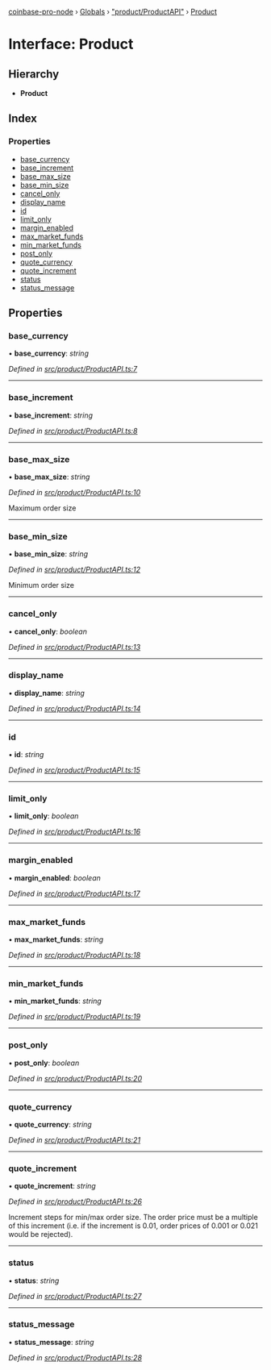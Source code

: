 [coinbase-pro-node](../README.md) › [Globals](../globals.md) › ["product/ProductAPI"](../modules/_product_productapi_.md) › [Product](_product_productapi_.product.md)

# Interface: Product

## Hierarchy

- **Product**

## Index

### Properties

- [base_currency](_product_productapi_.product.md#base_currency)
- [base_increment](_product_productapi_.product.md#base_increment)
- [base_max_size](_product_productapi_.product.md#base_max_size)
- [base_min_size](_product_productapi_.product.md#base_min_size)
- [cancel_only](_product_productapi_.product.md#cancel_only)
- [display_name](_product_productapi_.product.md#display_name)
- [id](_product_productapi_.product.md#id)
- [limit_only](_product_productapi_.product.md#limit_only)
- [margin_enabled](_product_productapi_.product.md#margin_enabled)
- [max_market_funds](_product_productapi_.product.md#max_market_funds)
- [min_market_funds](_product_productapi_.product.md#min_market_funds)
- [post_only](_product_productapi_.product.md#post_only)
- [quote_currency](_product_productapi_.product.md#quote_currency)
- [quote_increment](_product_productapi_.product.md#quote_increment)
- [status](_product_productapi_.product.md#status)
- [status_message](_product_productapi_.product.md#status_message)

## Properties

### base_currency

• **base_currency**: _string_

_Defined in [src/product/ProductAPI.ts:7](https://github.com/bennyn/coinbase-pro-node/blob/0c3235f/src/product/ProductAPI.ts#L7)_

---

### base_increment

• **base_increment**: _string_

_Defined in [src/product/ProductAPI.ts:8](https://github.com/bennyn/coinbase-pro-node/blob/0c3235f/src/product/ProductAPI.ts#L8)_

---

### base_max_size

• **base_max_size**: _string_

_Defined in [src/product/ProductAPI.ts:10](https://github.com/bennyn/coinbase-pro-node/blob/0c3235f/src/product/ProductAPI.ts#L10)_

Maximum order size

---

### base_min_size

• **base_min_size**: _string_

_Defined in [src/product/ProductAPI.ts:12](https://github.com/bennyn/coinbase-pro-node/blob/0c3235f/src/product/ProductAPI.ts#L12)_

Minimum order size

---

### cancel_only

• **cancel_only**: _boolean_

_Defined in [src/product/ProductAPI.ts:13](https://github.com/bennyn/coinbase-pro-node/blob/0c3235f/src/product/ProductAPI.ts#L13)_

---

### display_name

• **display_name**: _string_

_Defined in [src/product/ProductAPI.ts:14](https://github.com/bennyn/coinbase-pro-node/blob/0c3235f/src/product/ProductAPI.ts#L14)_

---

### id

• **id**: _string_

_Defined in [src/product/ProductAPI.ts:15](https://github.com/bennyn/coinbase-pro-node/blob/0c3235f/src/product/ProductAPI.ts#L15)_

---

### limit_only

• **limit_only**: _boolean_

_Defined in [src/product/ProductAPI.ts:16](https://github.com/bennyn/coinbase-pro-node/blob/0c3235f/src/product/ProductAPI.ts#L16)_

---

### margin_enabled

• **margin_enabled**: _boolean_

_Defined in [src/product/ProductAPI.ts:17](https://github.com/bennyn/coinbase-pro-node/blob/0c3235f/src/product/ProductAPI.ts#L17)_

---

### max_market_funds

• **max_market_funds**: _string_

_Defined in [src/product/ProductAPI.ts:18](https://github.com/bennyn/coinbase-pro-node/blob/0c3235f/src/product/ProductAPI.ts#L18)_

---

### min_market_funds

• **min_market_funds**: _string_

_Defined in [src/product/ProductAPI.ts:19](https://github.com/bennyn/coinbase-pro-node/blob/0c3235f/src/product/ProductAPI.ts#L19)_

---

### post_only

• **post_only**: _boolean_

_Defined in [src/product/ProductAPI.ts:20](https://github.com/bennyn/coinbase-pro-node/blob/0c3235f/src/product/ProductAPI.ts#L20)_

---

### quote_currency

• **quote_currency**: _string_

_Defined in [src/product/ProductAPI.ts:21](https://github.com/bennyn/coinbase-pro-node/blob/0c3235f/src/product/ProductAPI.ts#L21)_

---

### quote_increment

• **quote_increment**: _string_

_Defined in [src/product/ProductAPI.ts:26](https://github.com/bennyn/coinbase-pro-node/blob/0c3235f/src/product/ProductAPI.ts#L26)_

Increment steps for min/max order size. The order price must be a multiple of this increment (i.e. if the increment is 0.01, order prices of 0.001 or 0.021 would be rejected).

---

### status

• **status**: _string_

_Defined in [src/product/ProductAPI.ts:27](https://github.com/bennyn/coinbase-pro-node/blob/0c3235f/src/product/ProductAPI.ts#L27)_

---

### status_message

• **status_message**: _string_

_Defined in [src/product/ProductAPI.ts:28](https://github.com/bennyn/coinbase-pro-node/blob/0c3235f/src/product/ProductAPI.ts#L28)_
